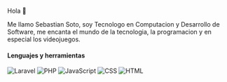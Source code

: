 Hola 👋

Me llamo Sebastian Soto, soy Tecnologo en Computacion y Desarrollo de Software, me encanta el mundo de la tecnologia, la programacion y en especial los videojuegos.

#### Lenguajes y herramientas

<span>
  <img src="https://img.shields.io/badge/-Laravel-FF2D20?logo=laravel&logoColor=white&style=flat" alt="Laravel" />
</span>
<span>
  <img src="https://img.shields.io/badge/-PHP-777BB4?logo=php&logoColor=white&style=flat" alt="PHP" />
</span>
<span>
  <img src="https://img.shields.io/badge/-JavaScript-F7DF1E?logo=javascript&logoColor=black&style=flat" alt="JavaScript" />
</span>
<span>
  <img src="https://img.shields.io/badge/-CSS-1572B6?logo=css3&logoColor=white&style=flat" alt="CSS" />
</span>
<span>
  <img src="https://img.shields.io/badge/-HTML-E34F26?logo=html5&logoColor=white&style=flat" alt="HTML" />
</span>
<!--
**Otoyase/Otoyase** is a ✨ _special_ ✨ repository because its `README.md` (this file) appears on your GitHub profile.

Here are some ideas to get you started:

- 🔭 I’m currently working on ...
- 🌱 I’m currently learning ...
- 👯 I’m looking to collaborate on ...
- 🤔 I’m looking for help with ...
- 💬 Ask me about ...
- 📫 How to reach me: ...
- 😄 Pronouns: ...
- ⚡ Fun fact: ...
-->
